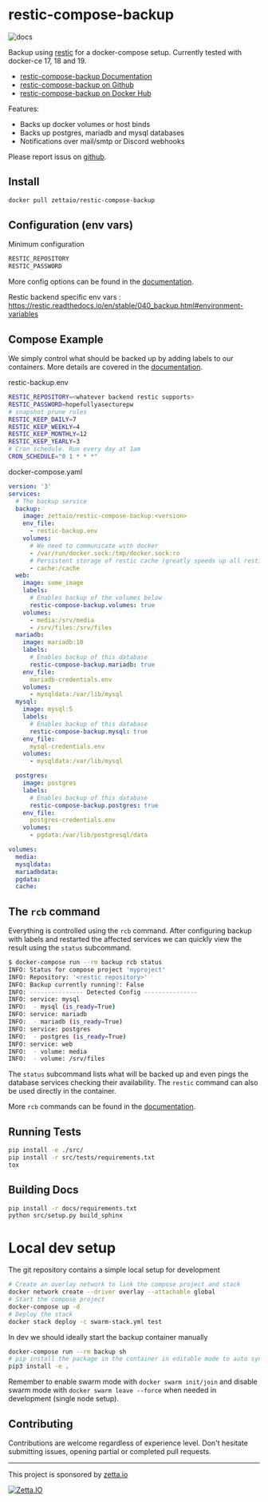 
# restic-compose-backup

![docs](https://readthedocs.org/projects/restic-compose-backup/badge/?version=latest)

Backup using [restic] for a docker-compose setup.
Currently tested with docker-ce 17, 18 and 19.

* [restic-compose-backup Documentation](https://restic-compose-backup.readthedocs.io)
* [restic-compose-backup on Github](https://github.com/ZettaIO/restic-compose-backup)
* [restic-compose-backup on Docker Hub](https://hub.docker.com/r/zettaio/restic-compose-backup)

Features:

* Backs up docker volumes or host binds
* Backs up postgres, mariadb and mysql databases
* Notifications over mail/smtp or Discord webhooks

Please report issus on [github](https://github.com/ZettaIO/restic-compose-backup/issues).

## Install

```bash
docker pull zettaio/restic-compose-backup
```

## Configuration (env vars)

Minimum configuration

```bash
RESTIC_REPOSITORY
RESTIC_PASSWORD
```

More config options can be found in the [documentation].

Restic backend specific env vars : https://restic.readthedocs.io/en/stable/040_backup.html#environment-variables

## Compose Example

We simply control what should be backed up by adding
labels to our containers. More details are covered
in the [documentation].

restic-backup.env

```bash
RESTIC_REPOSITORY=<whatever backend restic supports>
RESTIC_PASSWORD=hopefullyasecturepw
# snapshot prune rules
RESTIC_KEEP_DAILY=7
RESTIC_KEEP_WEEKLY=4
RESTIC_KEEP_MONTHLY=12
RESTIC_KEEP_YEARLY=3
# Cron schedule. Run every day at 1am
CRON_SCHEDULE="0 1 * * *"
```

docker-compose.yaml

```yaml
version: '3'
services:
  # The backup service
  backup:
    image: zettaio/restic-compose-backup:<version>
    env_file:
      - restic-backup.env
    volumes:
      # We need to communicate with docker
      - /var/run/docker.sock:/tmp/docker.sock:ro
      # Persistent storage of restic cache (greatly speeds up all restic operations)
      - cache:/cache
  web:
    image: some_image
    labels:
      # Enables backup of the volumes below
      restic-compose-backup.volumes: true
    volumes:
      - media:/srv/media
      - /srv/files:/srv/files
  mariadb:
    image: mariadb:10
    labels:
      # Enables backup of this database
      restic-compose-backup.mariadb: true
    env_file:
      mariadb-credentials.env
    volumes:
      - mysqldata:/var/lib/mysql
  mysql:
    image: mysql:5
    labels:
      # Enables backup of this database
      restic-compose-backup.mysql: true
    env_file:
      mysql-credentials.env
    volumes:
      - mysqldata:/var/lib/mysql

  postgres:
    image: postgres
    labels:
      # Enables backup of this database
      restic-compose-backup.postgres: true
    env_file:
      postgres-credentials.env
    volumes:
      - pgdata:/var/lib/postgresql/data

volumes:
  media:
  mysqldata:
  mariadbdata:
  pgdata:
  cache:
```

## The `rcb` command

Everything is controlled using the `rcb` command.
After configuring backup with labels and restarted
the affected services we can quickly view the
result using the `status` subcommand.

```bash
$ docker-compose run --rm backup rcb status
INFO: Status for compose project 'myproject'
INFO: Repository: '<restic repository>'
INFO: Backup currently running?: False
INFO: --------------- Detected Config ---------------
INFO: service: mysql
INFO:  - mysql (is_ready=True)
INFO: service: mariadb
INFO:  - mariadb (is_ready=True)
INFO: service: postgres
INFO:  - postgres (is_ready=True)
INFO: service: web
INFO:  - volume: media
INFO:  - volume: /srv/files
```

The `status` subcommand lists what will be backed up and
even pings the database services checking their availability.
The `restic` command can also be used directly in the container.

More `rcb` commands can be found in the [documentation].

## Running Tests

```bash
pip install -e ./src/
pip install -r src/tests/requirements.txt
tox
```

## Building Docs

```bash
pip install -r docs/requirements.txt
python src/setup.py build_sphinx
```

# Local dev setup

The git repository contains a simple local setup for development

```bash
# Create an overlay network to link the compose project and stack
docker network create --driver overlay --attachable global
# Start the compose project
docker-compose up -d
# Deploy the stack
docker stack deploy -c swarm-stack.yml test
```

In dev we should ideally start the backup container manually
```bash
docker-compose run --rm backup sh
# pip install the package in the container in editable mode to auto sync changes from host source
pip3 install -e .
```

Remember to enable swarm mode with `docker swarm init/join` and disable swarm
mode with `docker swarm leave --force` when needed in development (single node setup).

## Contributing

Contributions are welcome regardless of experience level. Don't hesitate submitting issues, opening partial or completed pull requests.

[restic]: https://restic.net/
[documentation]: https://restic-compose-backup.readthedocs.io

---
This project is sponsored by [zetta.io](https://www.zetta.io)

[![Zetta.IO](https://raw.githubusercontent.com/ZettaIO/restic-compose-backup/master/.github/logo.png)](https://www.zetta.io)
